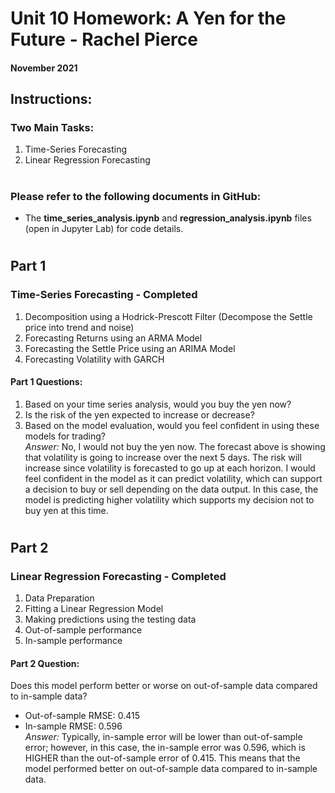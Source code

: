 # Unit 10 Homework: A Yen for the Future - Rachel Pierce
#### November 2021

## Instructions:
### Two Main Tasks:
1. Time-Series Forecasting
2. Linear Regression Forecasting

#
### Please refer to the following documents in GitHub:
- The **time_series_analysis.ipynb** and **regression_analysis.ipynb** files (open in Jupyter Lab) for code details.

#

## Part 1 
### Time-Series Forecasting - Completed
1. Decomposition using a Hodrick-Prescott Filter (Decompose the Settle price into trend and noise) 
2. Forecasting Returns using an ARMA Model
3. Forecasting the Settle Price using an ARIMA Model
4. Forecasting Volatility with GARCH

#### **Part 1 Questions:**
1. Based on your time series analysis, would you buy the yen now?
2. Is the risk of the yen expected to increase or decrease?
3. Based on the model evaluation, would you feel confident in using these models for trading?  
*Answer:* No, I would not buy the yen now.  The forecast above is showing that volatility is going to increase over the next 5 days.  The risk will increase since volatility is forecasted to go up at each horizon.  I would feel confident in the model as it can predict volatility, which can support a decision to buy or sell depending on the data output.  In this case, the model is predicting higher volatility which supports my decision not to buy yen at this time.
#

## Part 2
### Linear Regression Forecasting - Completed
1. Data Preparation
2. Fitting a Linear Regression Model
3. Making predictions using the testing data
4. Out-of-sample performance
5. In-sample performance

#### **Part 2 Question:**
Does this model perform better or worse on out-of-sample data compared to in-sample data?  
- Out-of-sample RMSE: 0.415  
- In-sample RMSE: 0.596  
*Answer:* Typically, in-sample error will be lower than out-of-sample error; however, in this case, the in-sample error was 0.596, which is HIGHER than the out-of-sample error of 0.415.  This means that the model performed better on out-of-sample data compared to in-sample data.



